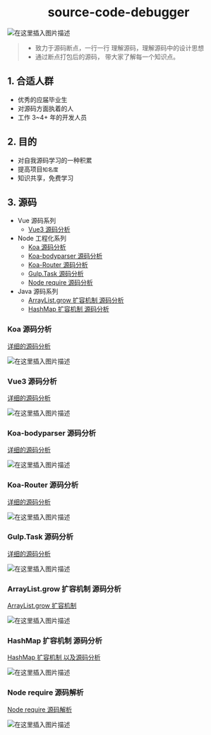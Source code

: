<h1 align="center">source-code-debugger</h1>

![在这里插入图片描述](https://img-blog.csdnimg.cn/6459c95b94fb4ab7953ed15fc760e188.png#pic_center)

> - 致力于源码断点，一行一行 理解源码，理解源码中的设计思想
> - 通过断点打包后的源码， 带大家了解每一个知识点。

## 1. 合适人群

- 优秀的应届毕业生
- 对源码方面执着的人
- 工作 3~4+ 年的开发人员

## 2. 目的

- 对自我源码学习的一种积累
- 提高项目`知名度`
- 知识共享，免费学习

## 3. 源码

- Vue 源码系列
  - [Vue3 源码分析](https://github.com/a572251465/source-code-debugger#vue3-%E6%BA%90%E7%A0%81%E5%88%86%E6%9E%90)
- Node 工程化系列
  - [Koa 源码分析](https://github.com/a572251465/source-code-debugger#koa-%E6%BA%90%E7%A0%81%E5%88%86%E6%9E%90)
  - [Koa-bodyparser 源码分析](https://github.com/a572251465/source-code-debugger#koa-bodyparser-%E6%BA%90%E7%A0%81%E5%88%86%E6%9E%90)
  - [Koa-Router 源码分析](https://github.com/a572251465/source-code-debugger#koa-router-%E6%BA%90%E7%A0%81%E5%88%86%E6%9E%90)
  - [Gulp.Task 源码分析](https://github.com/a572251465/source-code-debugger#koa-router-%E6%BA%90%E7%A0%81%E5%88%86%E6%9E%90)
  - [Node require 源码分析](https://github.com/a572251465/source-code-debugger#node-require-%E6%BA%90%E7%A0%81%E8%A7%A3%E6%9E%90)
- Java 源码系列
  - [ArrayList.grow 扩容机制 源码分析](https://github.com/a572251465/source-code-debugger#koa-router-%E6%BA%90%E7%A0%81%E5%88%86%E6%9E%90)
  - [HashMap 扩容机制 源码分析](https://github.com/a572251465/source-code-debugger#hashmap-%E6%89%A9%E5%AE%B9%E6%9C%BA%E5%88%B6-%E6%BA%90%E7%A0%81%E5%88%86%E6%9E%90)

### Koa 源码分析

[详细的源码分析](./Koa/README.md)

![在这里插入图片描述](https://img-blog.csdnimg.cn/6e97524a5a0041cdbff7c40ec3e74023.png#pic_center)

### Vue3 源码分析

[详细的源码分析](./Vue3/README.md)

![在这里插入图片描述](https://img-blog.csdnimg.cn/76251d6c43294c55be8fe0a0c7a4d720.png#pic_center)

### Koa-bodyparser 源码分析

[详细的源码分析](./Koa-BodyParser/README.md)

![在这里插入图片描述](https://img-blog.csdnimg.cn/9efc60f2fe284d258c2a47c96d728906.png#pic_center)

### Koa-Router 源码分析

[详细的源码分析](./Koa-Router/README.md)

![在这里插入图片描述](https://img-blog.csdnimg.cn/7348c0c842b144ce9461d737c687f3e4.png#pic_center)

### Gulp.Task 源码分析

[详细的源码分析](./Gulp/Gulp.Task.README.md)

![在这里插入图片描述](https://img-blog.csdnimg.cn/7c8e2ff1fdeb49b1bcb1bf622befcac0.png#pic_center)

### ArrayList.grow 扩容机制 源码分析

[ArrayList.grow 扩容机制](./Java/ArrayList.learning.md)

![在这里插入图片描述](https://img-blog.csdnimg.cn/774bd84b50094d71b952c362f10a9bb1.png#pic_center)

### HashMap 扩容机制 源码分析

[HashMap 扩容机制 以及源码分析](./Java/HashMap.learning.md)

![在这里插入图片描述](https://img-blog.csdnimg.cn/d026eff5f4d647a6921c19b5fc5807b7.png#pic_center)

### Node require 源码解析

[Node require 源码解析](./Node/require.md)

![在这里插入图片描述](https://img-blog.csdnimg.cn/56666ed2ac634f17b2ea66c19026627b.png#pic_center)